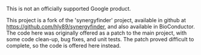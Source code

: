 This is not an officially supported Google product.

This project is a fork of the 'synergyfinder' project, available in
github at https://github.com/hly89/synergyfinder, and also available
in BioConductor.  The code here was originally offered as a patch to
the main project, with some code clean-up, bug fixes, and unit tests.
The patch proved difficult to complete, so the code is offered here
instead.



